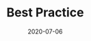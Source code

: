 ---
linktitle: ''
summary: ''
weight: 200
title: Best Practice
date: 2020-07-06
draft: false
type: book
authors:
- admin
tags: ''
categories: ''
toc: true
profile: false
reading_time: true
share: true
featured: true
comments: true
disable_comment: false
commentable: true
editable: false
header:
  caption: ''
  image: ''
---